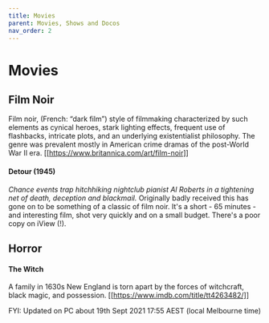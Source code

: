 ```yaml
---
title: Movies
parent: Movies, Shows and Docos
nav_order: 2
---
```


# Movies
## Film Noir
Film noir, (French: “dark film”) style of filmmaking characterized by such elements as cynical heroes, stark lighting effects, frequent use of flashbacks, intricate plots, and an underlying existentialist philosophy. The genre was prevalent mostly in American crime dramas of the post-World War II era. [[https://www.britannica.com/art/film-noir]]

#### Detour (1945)
*Chance events trap hitchhiking nightclub pianist Al Roberts in a tightening net of death, deception and blackmail.*
Originally badly received this has gone on to be something of a classic of film noir. It's a short - 65 minutes - and interesting film, shot very quickly and on a small budget.
There's a poor copy on iView (!).  

## Horror
#### The Witch
A family in 1630s New England is torn apart by the forces of witchcraft, black magic, and possession.
[[https://www.imdb.com/title/tt4263482/]] 



FYI: Updated on PC about 19th Sept 2021 17:55  AEST (local Melbourne time)





